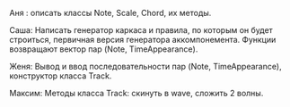 Аня : описать классы Note, Scale, Chord, их методы.

Саша: Написать генератор каркаса и правила, по которым он будет строиться, первичная версия генератора аккомпонемента. 
      Функции возвращают вектор пар (Note, TimeAppearance).

Женя: Вывод и ввод последовательности пар (Note, TimeAppearance), конструктор класса Track.

Максим: Методы класса Track: скинуть в wave, сложить 2 волны.
